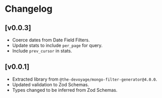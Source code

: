 # Changelog

## [v0.0.3]

- Coerce dates from Date Field Filters.
- Update stats to include `per_page` for query.
- Include `prev_cursor` in stats.

## [v0.0.1]

- Extracted library from `@the-devoyage/mongo-filter-generator@4.0.0`.
- Updated validation to Zod Schemas.
- Types changed to be inferred from Zod Schemas.

